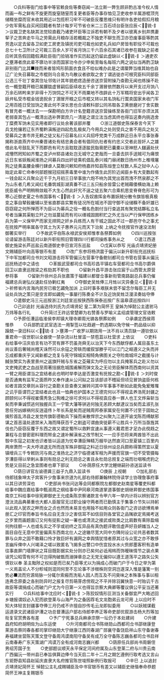<!-- { "loadSidebar": true } -->
　　○兵科等衙门给事中等官赖良佐等奏窃闻一法立斯一弊生顾非酌古准今权人情而画一布之鲜有不旋更而旋窒随窒而复更者臣等办事存恤见卫吏收参半属游棍顶充储糈坐糜而官未收其用近以包揽积习牢不可破臣反覆思维只有明许各吏给假扣月粮少佐军需私自买闲回籍者有禁计每岁可节省仓米二三百石顷台臣张应辰＜锍-釒＞议裁卫吏名缺其法觉较直截乃诸吏环臣等泣诉若有朝不及夕者以彼离乡别井携妻挈子之苦奔走牛马之劳需此月粮存活若概裁之不独吏不聊生而卫亦恐废事臣等酌其劳逸以定去留各卫如吏工房吏及镇抚司吏可裁也如吏礼兵如户房皆有职役不可裁也总七十七卫所计之可裁三百余人岁可省月饷三千六百余石其诸已收参在裁缺之前者应听其告假回籍假满赴臣衙门验销准作实历起送仍留此虚缺以＜锍-釒＞通吏农之壅滞者庶此辈不隳功半涂而国家功令亦少申矣至每名每班六两之说似当再酌卫缺非别衙门比其■拨而来者皆鸠形鹄面衣食且不给似难办此是之谓厘弊当维其始也自辽广沦失召募取之市棍则乌合易为鸟散议者欲取之舍丁谓逃徙亦可根究臣科同部臣公选三千壮丁查其住址邻佑计其年貌疤痣造册咨送京营附操乃查勘无闻也练操不赴也一概登籍开粮已属朦胧虚冒嗣后臣续收五千余丁溷冒依然数月以来开支过月饷八万余石转盻来岁非得十万饷饲之不可天不雨粟地不改辟此十万军糈将安出乎闻各卫妖弁私受市棍金钱诡掜余丁溷冒开粮之后市棍又转以其名饷私行鬻卖国家未收门军之用百姓日受加饷之害此何不深长思也合请敕科部公同吊取各卫黄册磨对丁舍实数有冒充者一概汰去一一保勘明白方许计名登籍咨送京营操练至各衙门旧军亦须汰其老弱查其包占一概清出选补弊窦庶几一清是之谓立法当虑其终也得旨这奏内挑选舍丁糜费军饷未见实用者即行议处余著该部并覆
　　○浙江道御史陈保泰言今天下兵戈抢攘若辽东齐蜀黔滇叛逆四起危乱极矣乃今用兵之处则受兵之害不用兵之处又受募兵之害市井无赖之徒又私行召募名曰义兵招呼党类千万成群近日永平佥事张春揭称浙直燕齐中州秦晋诸处有结忠勇会者有倡同仇社者有约忠义交者此皆奸人之雄借此名号鼓乱天下而郡邑有司方且耽耽逐逐朘民脂膏肥已囊橐以至神怒人讎遍处伏戎懵然罔知如齐蜀之变泸州郓县诸处岂无城守之吏哉而一旦委去拱手送贼可为痛恨近日东省妖叛闻淮扬之间募兵四出奸徒乘机倡乱泰兴城门昼闭数日扬州市上椎埋屠狗之徒黄盖腰金横行肆虐人莫敢问赖知府杨嘉祚知县陈烜奎立杖数人系之狱中人心始定此辈亡命奉何部题猴冠招摇荼毒里中谁为作俑生此厉阶近闻臣乡有大变数起有一钱会起义兵聚众近千于九月初三日举事放六炮不响为其党出首而洩不然泉郡之不为山东者几希又闻红毛番筑城彭湖真番不过三五只船余皆雷公老贼藉倭横劫海上赖抚臣威令严明稍稍敛戢不大生心然此奸宄不逞之徒五聚六合乘机思变脊脊危形可为寒心近御史夏之令练国事有＜锍-釒＞入告奴酋挥金布置妖贼分散令旗皆极真极变之事自辇毂畿辅以至省直郡县实繁有徒况所在城池不固守御不设储糗不备奸雄已窃窃窥之何所惮而不为臣以为募兵之役一概名色劄付当行查追其有聚党结夥私立名号者当廉其渠魁立歼之勿滋蔓延而有司以缮城固圉积贮之外尤当以严行保甲团练乡兵为第一义保甲严而家无捍网之奸乡兵练而人有干城之固此不过一郡邑守令之事尤在抚按严明率属各守其土为天子惠养元元而天下治矣  上纳之令抚按官作速没法制御著实举行
　　○予故武平伯陈永禄武安侯郑惟孝各祭葬如例
　　○四川巡按张论请留游击陈廷对以新升职衔照旧管理四川行都司操练事务从之
　　○遣江西道御史施梁长芦巡盐云南道御史李日宣河东巡盐
　　○戊寅以恭写  光庙贞靖贤妃册文赐辅臣叶向高等银币有差
　　○改广东参将杨洪震于偏沅以新升职衔充巡抚标下中军加都司佥书刘文昭游击将军管偏沅左营事守备鲍钊都司佥书管右营事从偏沅巡抚杨述中之请也
　　○革振武营都司佥书高珍昌平镇右车营都司佥书高尔爵俱回卫以直隶巡按梁之栋劾其不职也
　　○留新升昌平游击张应宸于山西管太原营参将事
　　○留新升徐州总兵张嘉策于福建以都督佥事新衔管南路副总兵事仍催福建总兵谢弘仪速赴任协剿红夷
　　○夺御史吴甡俸三月甡以灾异叠见＜锍-釒＞祈修省内言海内民穷已极乞蠲免加派  上曰时事多艰朕未尝不留念尔每臣工并无设处兵饷之策只是空言即如蠲免一事屡行陈奏全不计及近饷吴甡泛漫渎奏姑夺俸
　　○遣御史冯三元巡按浙江刘廷宣巡按狭西陈保泰巡按广东温皋谟巡按四川
　　○己卯追封  光庙选侍刘氏为贞靖贤妃  皇二第为简怀王  皇姊为悼懿公主遣驸马万炜等各行礼
　　○升简讨王祚远曾楚卿为右赞善与罗喻义孟绍虞管理文官诰敕
　　○予原任漕运临淮侯李邦镇大理寺卿周光镐各祭葬如例
　　○承袭定西侯蒋惟恭
　　○兵部酌定武官选法一用掣签以杜趋避一酌选期以免守候一酌品级以抑躁兢一录旧科以＜锍-釒＞壅滞一广收罗以期效用一汰不肖以清员缺一遵钦依以重君命一拔世职以全器使一禁杂流以杜冒滥一禁苞苴以杜营求  上依议
　　○吏科右给事中汪庆伯言有功不赏有罪不罚虽尧舜无以治天下今东西献俘都人属目虽东土尚议善后奢贼尚稽天诛然可以余寇之旁轶而缓叙邹滕乎可以江门之衄遵义之失而并忘成都重庆乎又闻新都之克复与死守锦城实相犄角佛图关之夺险南城坪之截援与计馘张樊实为表里景州之返旗歼贼与东省之芟薙实为呼应勿以主兵掩客兵之赴义勿以文吏掩武吏之血战至周著拮据危城围甫解而弹文及之无论劳臣解体而西南何以资其一臂之用臣谓当之宜结者此也明时举李达是否激变有抚按之勘＜锍-釒＞刘时俊是否通夷有监军之面质昨又奉作速从公问拟之旨该部谅不稽延但顷见冒饷盗臣何栋如者言路交章则从容付之查勘关臣查奏又展转问其中军事事不断如此能免兔爰雉罹之讥乎臣谓罚之宜结者此也且一恤典也护国本之王德完何以不得视孟养浩死封疆之顾颐何以不得视崔儒秀急公狥难之徐可求何以不得视袁应泰一罪人也王文烨枭斩当矣而李秉诚惯逃何独握兵王一宁管大藩等骈逃何独无恙顾大猷逮议当矣而孟淑孔张思任穷凶嫁祸何反逍遥佟卜年长系是矣而逆贼周邦泰家属安在何置不讨至于固始之擒殄首乱沛县之发觉传旗彰德勒兵下操而亲散悍宗之纠聚九江道开谕戈陈而缚献邪谋之首恶温处道禁米入海而降获百千之剧盗可谓曲突徙薪不让胜兵十万所当亟旌其伐也乃臣窃反覆于东西之故又谓定蜀所以救黔宜速从事遵义戴君恩才足办此傥趋之兼程与总督密密料理而帑金之速补解滇省之改节制又一一应手恐将来两酋皆不出此彀中东寇之初发也识者皆以运道为忧幸漕臣殚精万艘毕达然直河口至夏镇三百里内两岸萧然一夫大呼进退无所而连军殊非御寇之料近日徐州设总兵颇称得策然宜以夏镇增兵三千专敕防河与南之淮扬北之济宁临德诸军相为声援而官旗一切不受管摄每岁漕臣得以举剌从事则有勋总之利无勋总之害且永杜勋总觊复之端而壮咽喉虎豹之势是又目前之急宜图者也章下部议
　　○补荫原任大学沈鲤继嗣孙咨送监读书
　　○荫日讲官左谕德龚三益子九鼎入监读书
　　○庚辰  上视朝
　　○加礼部右侍郎钱象坤太子宾客升少詹事来宗道为礼部右侍郎兼翰林院侍读学士协理詹事府事以其日讲劳深也
　　○吏部尚书张问达等会同都察院左都御史赵南星等覆吏科都给事中魏应嘉给事中甄淑周之纲给事中尹同皋河南道掌道事御史胡继昇御史练国事南京工科给事中徐宪卿御史王允成条陈京察诸款言令甲六年一举内计将以辨别官方澄汰流品典綦重也大都人臣服官无过职业操守两者而已勤慎主于集事介节矢以持躬以此观人犹农之畔而女之贞也然而未易言也用独不如用众则各衙门之咨访欲博焉单册汇之印官而奉旨书名应自无含沙之害信耳不如信目则各堂官之品隲欲定焉揭考送之岁里而画题面订又何有捉影之疑一署也或清流之接武或败类之比肩数有乘除盈缩何拘往额一人也或名实之不孚或初终之互异品有真伪题评敢信虚声好丑妍媸当人之面目自在无意中赏鉴偏真东西南北仕人之途辙尽宽大同中方隅何设公论共恶者数其罪与众弃之固不敢藉口怜才致巨奸有漏网之幸舆情犹惜者原其过与众宽之亦不敢侈言幽斥俾中人兴竭泽之嗟以致匿名飞揭多出讐口中伤宜投水水火赀郎墨客积有造单往事直屏门墙罪状之耳目既彰据实处分则亦已矣何必诋闱帏而饰暧昧情节之装点果诬凭公昭雪有何不可岂得拘破甑而溺弹章总之无党无偏仰以遵王道荡平之路矢公矢慎钦以奉  圣主黜陟之权如是而已矣乃臣等尤以为捐成心而破门户于今日之举为第一义焉盖论人不分畛域则混同何至不忘论事不涉根株则空洞岂遂深入惟是藩篱一别势必■流而穷源局脉一分辄尔索瘢而洗垢人因人而互及不问臭味之本殊事与事以相连弗念原委之各别防异时之报复尽剪萌芽虑傍观之不平并除羽翼快意一时贻讥千古故臣等谓捐成心而破门户尤为今日第一义也得旨京察大典卿等覆议俱公平妥当还著实行
　　○兵科给事中沈应时＜锍-釒＞陈狡奴情形叵测当关备御宜严大略述回乡塘报谓奴必入犯而欲登莱与山海严为之备因荐毛文龙胞弟云龙可用  上以应时不知大体轻言封疆事夺俸三月仍戒不许擅自抄传毛云龙即拟委用
　　○以妖贼谋截运道录文武诸臣护漕之功总督漕运户部右侍郎李养正等命吏部优叙游击杨大烈等加衔复官赏赉各有差
　　○予广宁死事总兵麻承宗祭一坛仍于本处建祠
　　○升建昌府知府胡明佐为山东运使
　　○升河南都司佥书陈继勋山西都司佥书邵继康登莱游击蔡同春各都司掌印继勋大宁继康江西同春湖广郧襄守备饶启祥山东守备谢春寿福建坐营陈天策文登守备周鸿谟南阳守备吴有成万全守备陈志巍各都司佥书启祥云南春寿广东天策湖广鸿谟万全有成河南志巍兴都
　　○荫原任兵部尚书周磐侄男绍芳国子生
　　○吏部题议顺天永平保定河间府属及山东登莱二府与川贵云南广西偏沅一带州县已奉旨俱算边俸今当天启二年十二月之期乞遵例行取考选又言山东钜野县知县赵延庆直隶大名府推官陈世埈照新例行取报可
　　○辛巳  上以追封贞靖贤妃简怀王  悼懿公主礼成赐辅臣及中书官银币有差又以辅臣史继偕奉命恭题  简怀王神主复赐银币
